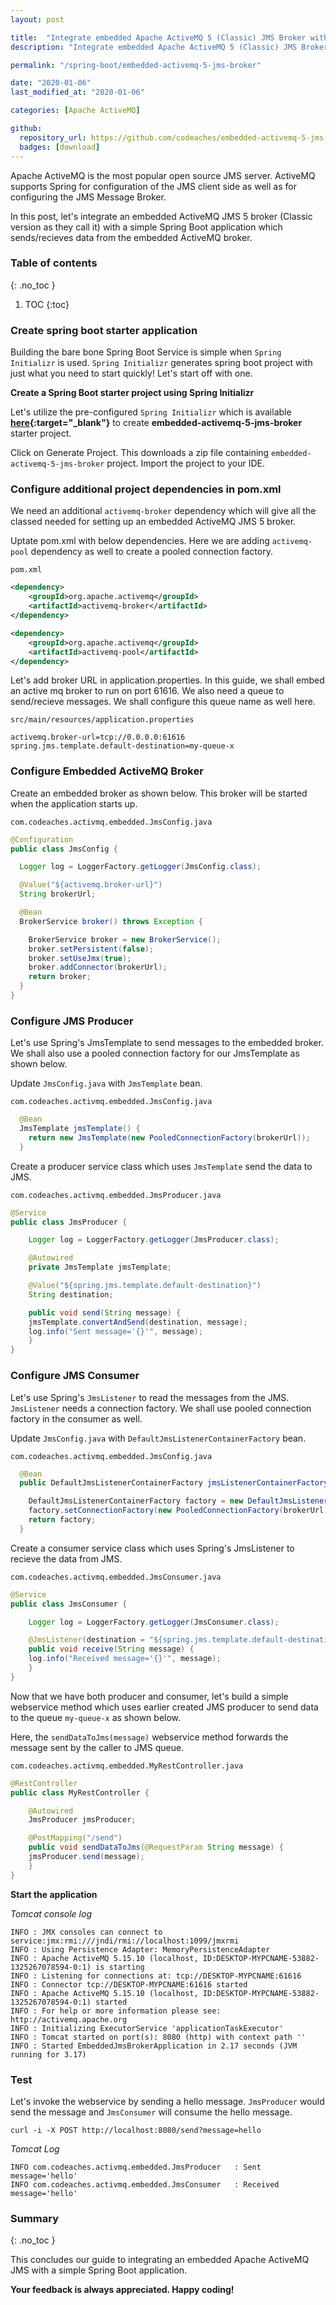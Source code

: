 ```yaml
---
layout: post

title:  "Integrate embedded Apache ActiveMQ 5 (Classic) JMS Broker with Spring Boot application"
description: "Integrate embedded Apache ActiveMQ 5 (Classic) JMS Broker with Spring Boot application"

permalink: "/spring-boot/embedded-activemq-5-jms-broker"

date: "2020-01-06"
last_modified_at: "2020-01-06"

categories: [Apache ActiveMQ]

github:
  repository_url: https://github.com/codeaches/embedded-activemq-5-jms-broker
  badges: [download]
---
```


Apache ActiveMQ is the most popular open source JMS server. ActiveMQ supports Spring for configuration of the JMS client side as well as for configuring the JMS Message Broker.

In this post, let's integrate an embedded ActiveMQ JMS 5 broker (Classic version as they call it) with a simple Spring Boot application which sends/recieves data from the embedded ActiveMQ broker.<!-- excerpt end -->

### **Table of contents**
{: .no_toc }

1. TOC
{:toc}

### **Create spring boot starter application**

Building the bare bone Spring Boot Service is simple when `Spring Initializr` is used. `Spring Initializr` generates spring boot project with just what you need to start quickly! Let's start off with one.

**Create a Spring Boot starter project using Spring Initializr**

Let's utilize the pre-configured `Spring Initializr` which is available **[here](https://start.spring.io/#!type=maven-project&language=java&platformVersion=2.2.4.RELEASE&packaging=jar&jvmVersion=13&groupId=com.codeaches&artifactId=embedded-activemq-5-jms-broker&name=embedded-activemq-5-jms-broker&description=demo%20project%20for%20spring%20boot&packageName=com.codeaches.activmq.embedded&dependencies=web,activemq){:target="_blank"}** to create **embedded-activemq-5-jms-broker** starter project.

Click on Generate Project. This downloads a zip file containing `embedded-activemq-5-jms-broker` project. Import the project to your IDE.

### **Configure additional project dependencies in pom.xml**

We need an additional `activemq-broker` dependency which will give all the classed needed for setting up an embedded ActiveMQ JMS 5 broker.

Uptate pom.xml with below dependencies. Here we are adding `activemq-pool` dependency as well to create a pooled connection factory.

`pom.xml`

```xml
<dependency>
	<groupId>org.apache.activemq</groupId>
	<artifactId>activemq-broker</artifactId>
</dependency>

<dependency>
	<groupId>org.apache.activemq</groupId>
	<artifactId>activemq-pool</artifactId>
</dependency>
```

Let's add broker URL in application.properties. In this guide, we shall embed an active mq broker to run on port 61616. 
We also need a queue to send/recieve messages. We shall configure this queue name as well here.


`src/main/resources/application.properties`

```properties
activemq.broker-url=tcp://0.0.0.0:61616
spring.jms.template.default-destination=my-queue-x
```

### **Configure Embedded ActiveMQ Broker**

Create an embedded broker as shown below. This broker will be started when the application starts up.

`com.codeaches.activmq.embedded.JmsConfig.java`

```java
@Configuration
public class JmsConfig {

  Logger log = LoggerFactory.getLogger(JmsConfig.class);

  @Value("${activemq.broker-url}")
  String brokerUrl;

  @Bean
  BrokerService broker() throws Exception {

    BrokerService broker = new BrokerService();
    broker.setPersistent(false);
    broker.setUseJmx(true);
    broker.addConnector(brokerUrl);
    return broker;
  }
}

```

### **Configure JMS Producer**

Let's use Spring's JmsTemplate to send messages to the embedded broker. We shall also use a pooled connection factory for our JmsTemplate as shown below.

Update `JmsConfig.java` with `JmsTemplate` bean.

`com.codeaches.activmq.embedded.JmsConfig.java`

```java
  @Bean
  JmsTemplate jmsTemplate() {
    return new JmsTemplate(new PooledConnectionFactory(brokerUrl));
  }
```

Create a producer service class which uses `JmsTemplate` send the data to JMS.

`com.codeaches.activmq.embedded.JmsProducer.java`

```java
@Service
public class JmsProducer {

    Logger log = LoggerFactory.getLogger(JmsProducer.class);

    @Autowired
    private JmsTemplate jmsTemplate;

    @Value("${spring.jms.template.default-destination}")
    String destination;

    public void send(String message) {
	jmsTemplate.convertAndSend(destination, message);
	log.info("Sent message='{}'", message);
    }
}
```

### **Configure JMS Consumer**

Let's use Spring's `JmsListener` to read the messages from the JMS. `JmsListener` needs a connection factory. We shall use pooled connection factory in the consumer as well.

Update `JmsConfig.java` with `DefaultJmsListenerContainerFactory` bean.

`com.codeaches.activmq.embedded.JmsConfig.java`

```java
  @Bean
  public DefaultJmsListenerContainerFactory jmsListenerContainerFactory() {

    DefaultJmsListenerContainerFactory factory = new DefaultJmsListenerContainerFactory();
    factory.setConnectionFactory(new PooledConnectionFactory(brokerUrl));
    return factory;
  }
```

Create a consumer service class which uses Spring's JmsListener to recieve the data from JMS.

`com.codeaches.activmq.embedded.JmsConsumer.java`

```java
@Service
public class JmsConsumer {

    Logger log = LoggerFactory.getLogger(JmsConsumer.class);

    @JmsListener(destination = "${spring.jms.template.default-destination}")
    public void receive(String message) {
	log.info("Received message='{}'", message);
    }
}
```

Now that we have both producer and consumer, let's build a simple webservice method which uses earlier created JMS producer to send data to the queue `my-queue-x` as shown below. 

Here, the `sendDataToJms(message)` webservice method forwards the message sent by the caller to JMS queue. 

`com.codeaches.activmq.embedded.MyRestController.java`

```java
@RestController
public class MyRestController {

    @Autowired
    JmsProducer jmsProducer;

    @PostMapping("/send")
    public void sendDataToJms(@RequestParam String message) {
	jmsProducer.send(message);
    }
}
```

**Start the application**

*Tomcat console log*

```
INFO : JMX consoles can connect to service:jmx:rmi:///jndi/rmi://localhost:1099/jmxrmi
INFO : Using Persistence Adapter: MemoryPersistenceAdapter
INFO : Apache ActiveMQ 5.15.10 (localhost, ID:DESKTOP-MYPCNAME-53882-1325267078594-0:1) is starting
INFO : Listening for connections at: tcp://DESKTOP-MYPCNAME:61616
INFO : Connector tcp://DESKTOP-MYPCNAME:61616 started
INFO : Apache ActiveMQ 5.15.10 (localhost, ID:DESKTOP-MYPCNAME-53882-1325267078594-0:1) started
INFO : For help or more information please see: http://activemq.apache.org
INFO : Initializing ExecutorService 'applicationTaskExecutor'
INFO : Tomcat started on port(s): 8080 (http) with context path ''
INFO : Started EmbeddedJmsBrokerApplication in 2.17 seconds (JVM running for 3.17)
```

### **Test**

Let's invoke the webservice by sending a hello message. `JmsProducer` would send the message and `JmsConsumer` will consume the hello message.

```
curl -i -X POST http://localhost:8080/send?message=hello
```

*Tomcat Log*

```log
INFO com.codeaches.activmq.embedded.JmsProducer   : Sent message='hello'
INFO com.codeaches.activmq.embedded.JmsConsumer   : Received message='hello'
```

### **Summary**
{: .no_toc }

This concludes our guide to integrating an embedded Apache ActiveMQ JMS with a simple Spring Boot application.

**Your feedback is always appreciated. Happy coding!**
